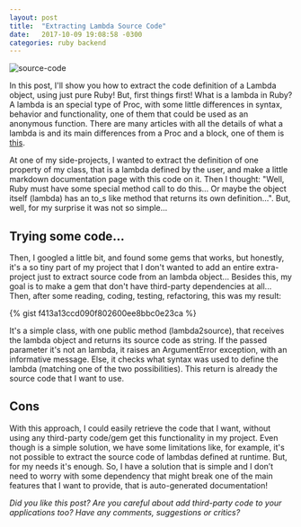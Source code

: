 ```yaml
---
layout: post
title:  "Extracting Lambda Source Code"
date:   2017-10-09 19:08:58 -0300
categories: ruby backend
---
```


![source-code](https://devdanilo.files.wordpress.com/2017/10/source-code.jpeg)

In this post, I'll show you how to extract the code definition of a Lambda object, using just pure Ruby! But, first things first! What is a lambda in Ruby? A lambda is an special type of Proc, with some little differences in syntax, behavior and functionality, one of them that could be used as an anonymous function. There are many articles with all the details of what a lambda is and its main differences from a Proc and a block, one of them is [this](http://culttt.com/2015/05/13/what-are-lambdas-in-ruby.).

At one of my side-projects, I wanted to extract the definition of one property of my class, that is a lambda defined by the user, and make a little markdown documentation page with this code on it. Then I thought: "Well, Ruby must have some special method call to do this... Or maybe the object itself (lambda) has an to_s like method that returns its own definition...". But, well, for my surprise it was not so simple...

## Trying some code...

Then, I googled a little bit, and found some gems that works, but honestly, it's a so tiny part of my project that I don't wanted to add an entire extra-project just to extract source code from an lambda object... Besides this, my goal is to make a gem that don't have third-party dependencies at all... Then, after some reading, coding, testing, refactoring, this was my result:

{% gist f413a13ccd090f802600ee8bbc0e23ca %}

It's a simple class, with one public method (lambda2source), that receives the lambda object and returns its source code as string. If the passed parameter it's not an lambda, it raises an ArgumentError exception, with an informative message. Else, it checks what syntax was used to define the lambda (matching one of the two possibilities). This return is already the source code that I want to use.

## Cons

With this approach, I could easily retrieve the code that I want, without using any third-party code/gem get this functionality in my project. Even though is a simple solution, we have some limitations like, for example, it's not possible to extract the source code of lambdas defined at runtime. But, for my needs it's enough.
So, I have a solution that is simple and I don’t need to worry with some dependency that might break one of the main features that I want to provide, that is auto-generated documentation!


_Did you like this post? Are you careful about add third-party code to your applications too? Have any comments, suggestions or critics?_
